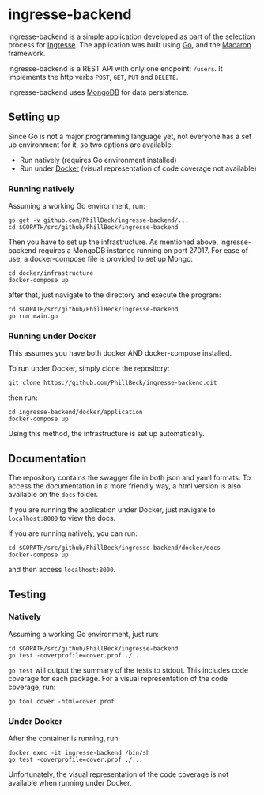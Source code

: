 # ingresse-backend

ingresse-backend is a simple application developed as part of the selection process for [Ingresse](https://www.ingresse.com/).
The application was built using [Go](https://golang.org/), and the [Macaron](https://go-macaron.com/) framework.

ingresse-backend is a REST API with only one endpoint: `/users`. It implements the http verbs `POST`, `GET`, `PUT` and `DELETE`.

ingresse-backend uses [MongoDB](https://www.mongodb.com) for data persistence.

## Setting up

Since Go is not a major programming language yet, not everyone has a set up environment for it, so two options are available:
- Run natively (requires Go environment installed)
- Run under [Docker](https://www.docker.com/) (visual representation of code coverage not available)

### Running natively
Assuming a working Go environment, run:
```
go get -v github.com/PhillBeck/ingresse-backend/...
cd $GOPATH/src/github/PhillBeck/ingresse-backend
```
Then you have to set up the infrastructure. As mentioned above, ingresse-backend requires a MongoDB instance running on port 27017. For ease of use, a docker-compose file is provided to set up Mongo:
```
cd docker/infrastructure
docker-compose up
```
after that, just navigate to the directory and execute the program:
```
cd $GOPATH/src/github/PhillBeck/ingresse-backend
go run main.go
```

### Running under Docker
This assumes you have both docker AND docker-compose installed.

To run under Docker, simply clone the repository:
```
git clone https://github.com/PhillBeck/ingresse-backend.git
```

then run: 
```
cd ingresse-backend/docker/application
docker-compose up
```
Using this method, the infrastructure is set up automatically.

## Documentation

The repository contains the swagger file in both json and yaml formats.
To access the documentation in a more friendly way, a html version is also available on the `docs` folder.

If you are running the application under Docker, just navigate to `localhost:8000` to view the docs.

If you are running natively, you can run:
```
cd $GOPATH/src/github/PhillBeck/ingresse-backend/docker/docs
docker-compose up
```
and then access `localhost:8000`.

## Testing

### Natively
Assuming a working Go environment, just run:
```
cd $GOPATH/src/github/PhillBeck/ingresse-backend
go test -coverprofile=cover.prof ./...
```
`go test` will output the summary of the tests to stdout. This includes code coverage for each package. For a visual representation of the code coverage, run:
```
go tool cover -html=cover.prof
```

### Under Docker
After the container is running, run:
```
docker exec -it ingresse-backend /bin/sh
go test -coverprofile=cover.prof ./...
```
Unfortunately, the visual representation of the code coverage is not available when running under Docker.
